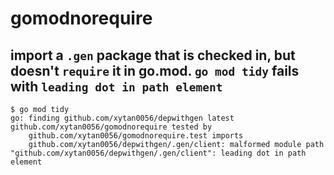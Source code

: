 # gomodnorequire

## import a `.gen` package that is checked in, but doesn't `require` it in go.mod. `go mod tidy` fails with `leading dot in path element`

```
$ go mod tidy
go: finding github.com/xytan0056/depwithgen latest
github.com/xytan0056/gomodnorequire tested by
	github.com/xytan0056/gomodnorequire.test imports
	github.com/xytan0056/depwithgen/.gen/client: malformed module path "github.com/xytan0056/depwithgen/.gen/client": leading dot in path element
```